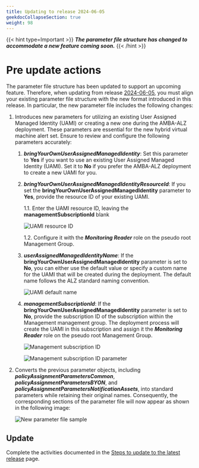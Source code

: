 ```yaml
---
title: Updating to release 2024-06-05
geekdocCollapseSection: true
weight: 98
---
```


{{< hint type=Important >}}
***The parameter file structure has changed to accommodate a new feature coming soon.***
{{< /hint >}}

# Pre update actions

The parameter file structure has been updated to support an upcoming feature. Therefore, when updating from release [2024-06-05](../../../Overview/Whats-New#2024-06-05), you must align your existing parameter file structure with the new format introduced in this release.
In particular, the new parameter file includes the following changes:

1. Introduces new parameters for utilizing an existing User Assigned Managed Identity (UAMI) or creating a new one during the AMBA-ALZ deployment. These parameters are essential for the new hybrid virtual machine alert set. Ensure to review and configure the following parameters accurately:

   1. ***bringYourOwnUserAssignedManagedIdentity***: Set this parameter to **Yes** if you want to use an existing User Assigned Managed Identity (UAMI). Set it to **No** if you prefer the AMBA-ALZ deployment to create a new UAMI for you.

   2. ***bringYourOwnUserAssignedManagedIdentityResourceId***: If you set the **bringYourOwnUserAssignedManagedIdentity** parameter to **Yes**, provide the resource ID of your existing UAMI.

      1.1. Enter the UAMI resource ID, leaving the **managementSubscriptionId** blank

        ![UAMI resource ID](../../../media/alz-BYO-UAMI.png)

      1.2. Configure it with the ***Monitoring Reader*** role on the pseudo root Management Group.

   3. ***userAssignedManagedIdentityName***: If the **bringYourOwnUserAssignedManagedIdentity** parameter is set to **No**, you can either use the default value or specify a custom name for the UAMI that will be created during the deployment. The default name follows the ALZ standard naming convention.

      ![UAMI default name](../../../media/alz-UAMI-Default-Name.png)

   4. ***managementSubscriptionId***: If the **bringYourOwnUserAssignedManagedIdentity** parameter is set to **No**, provide the subscription ID of the subscription within the Management management group. The deployment process will create the UAMI in this subscription and assign it the ***Monitoring Reader*** role on the pseudo root Management Group.

      ![Management subscription ID](../../../media/alz-ManagementSubscription.png)

      ![Management subscription ID parameter](../../../media/alz-UAMI-Management-SubscriptionID.png)

2. Converts the previous parameter objects, including ***policyAssignmentParametersCommon***, ***policyAssignmentParametersBYON***, and ***policyAssignmentParametersNotificationAssets***, into standard parameters while retaining their original names. Consequently, the corresponding sections of the parameter file will now appear as shown in the following image:

    ![New parameter file sample](../../../media/alz-New-ParamterFile-Structure.png)

## Update

Complete the activities documented in the [Steps to update to the latest release](../#steps-to-update-to-the-latest-release) page.
